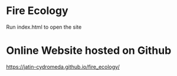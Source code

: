 # Fire Ecology
Run index.html to open the site

# Online Website hosted on Github
https://jatin-cydromeda.github.io/fire_ecology/